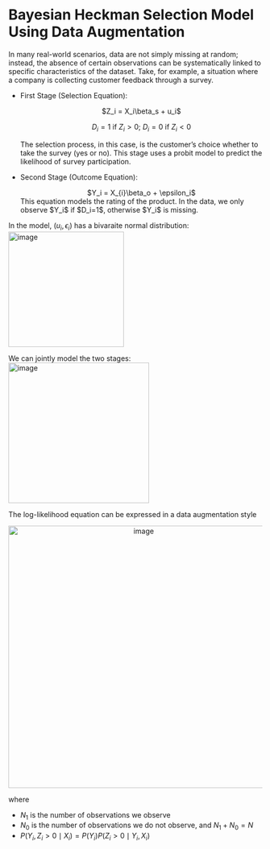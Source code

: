 # Bayesian Heckman Selection Model Using Data Augmentation

In many real-world scenarios, data are not simply missing at random; instead, the absence of certain observations can be systematically linked to specific characteristics of the dataset. Take, for example, a situation where a company is collecting customer feedback through a survey. 

- First Stage (Selection Equation):
  <div align="center">
  $Z_i = X_i\beta_s + u_i$

  $D_i = 1$ if $Z_i >0$; $D_i = 0$ if $Z_i <0$
  </div> 
  The selection process, in this case, is the customer’s choice whether to take the survey (yes or no). This stage uses a probit model to predict the likelihood of survey participation. 

- Second Stage (Outcome Equation):
  <div align="center">
   $Y_i = X_{i}\beta_o + \epsilon_i$
  </div> 
  This equation models the rating of the product. In the data, we only observe $Y_i$ if $D_i=1$, otherwise $Y_i$ is missing.

In the model, $(u_i,\epsilon_i)$ has a bivaraite normal distribution:  <img width="229" alt="image" src="https://github.com/user-attachments/assets/e93355a5-a90c-411c-84ad-f2df5d5ae12c">

We can jointly model the two stages:
<img width="279" alt="image" src="https://github.com/user-attachments/assets/1a8d94ed-5725-41a3-a5ee-e483ae6c1330">

The log-likelihood equation can be expressed in a data augmentation style

<div align="center">
<img width="521" alt="image" src="https://github.com/user-attachments/assets/9af340b7-cfed-461c-a6f0-ebce7baa9d60">
</div> 

where
- $N_1$ is the number of observations we observe 
- $N_0$ is the number of observations we do not observe, and $N_1 + N_0 = N$
- $P(Y_i,Z_i>0 \mid X_i) = P(Y_i)P(Z_i>0\mid Y_i,X_i)$







